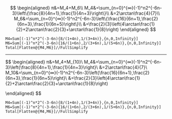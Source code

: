 

$$
\begin{aligned}
π&=M_4+M_6\\
M_4&=\sum_{n=0}^{∞}(-1)^n2^{-6n-3}\left\{\frac{8}{4n+1},\frac{1}{4n+3}\right\}\\
&=2\arctan\frac{4}{7}\\
M_6&=\sum_{n=0}^{∞}(-1)^n2^{-6n-3}\left\{\frac{16}{6n+1},\frac{2}{6n+3},\frac{1}{6n+5}\right\}\\
&=\frac{2}{3}\left(4\arctan\frac{1}{2}+2\arctan\frac{2}{3}+\arctan\frac{1}{8}\right)
\end{aligned}
$$


```
M4=Sum[(-1)^n*2^(-3-6n){8/(1+4n),1/(3+4n)},{n,0,Infinity}]
M6=Sum[(-1)^n*2^(-3-6n){16/(1+6n),2/(3+6n),1/(5+6n)},{n,0,Infinity}]
Total[Flatten@{M4,M6}]//FullSimplify
```


---

$$
\begin{aligned}
π&=M_4+M_{10}\\
M_4&=\sum_{n=0}^{∞}(-1)^n2^{-6n-3}\left\{\frac{8}{4n+1},\frac{1}{4n+3}\right\}\\
&=2\arctan\frac{4}{7}\\
M_10&=\sum_{n=0}^{∞}(-1)^n2^{-6n-3}\left\{\frac{16}{6n+1},\frac{2}{6n+3},\frac{1}{6n+5}\right\}\\
&=\frac{2}{3}\left(4\arctan\frac{1}{2}+2\arctan\frac{2}{3}+\arctan\frac{1}{8}\right)


\end{aligned}
$$


```
M4=Sum[(-1)^n*2^(-3-6n){8/(1+4n),1/(3+4n)},{n,0,Infinity}]
M6=Sum[(-1)^n*2^(-3-6n){16/(1+6n),2/(3+6n),1/(5+6n)},{n,0,Infinity}]
Total[Flatten@{M4,M6}]//FullSimplify
```